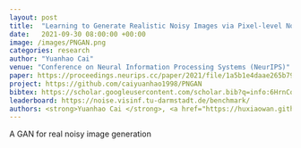 ```yaml
---
layout: post
title:  "Learning to Generate Realistic Noisy Images via Pixel-level Noise-aware Adversarial Training"
date:   2021-09-30 08:00:00 +00:00
image: /images/PNGAN.png
categories: research
author: "Yuanhao Cai"
venue: "Conference on Neural Information Processing Systems (NeurIPS)"
paper: https://proceedings.neurips.cc/paper/2021/file/1a5b1e4daae265b790965a275b53ae50-Paper.pdf
project: https://github.com/caiyuanhao1998/PNGAN
bibtex: https://scholar.googleusercontent.com/scholar.bib?q=info:6HrnCqHrQZkJ:scholar.google.com/&output=citation&scisdr=CgXzW2SUEOuigV08s4c:AAGBfm0AAAAAYdk6q4dkpylJLXPRGrxaFP6_aI4pSUmb&scisig=AAGBfm0AAAAAYdk6q7iJc0b1wz5F_UoV-TZy2OXEwEhy&scisf=4&ct=citation&cd=-1&hl=zh-CN
leaderboard: https://noise.visinf.tu-darmstadt.de/benchmark/
authors: <strong>Yuanhao Cai </strong>, <a href="https://huxiaowan.github.io/">Xiaowan Hu</a>, <a href="https://www.sigs.tsinghua.edu.cn/whq/">Haoqian Wang</a>, <a href="https://yulunzhang.com/">Yulun Zhang</a>, <a href="https://vcg.seas.harvard.edu/people/hanspeter-pfister">Hanspeter Pfister</a>, <a href="https://donglaiw.github.io/">Donglai Wei</a>
---
```

A GAN for real noisy image generation